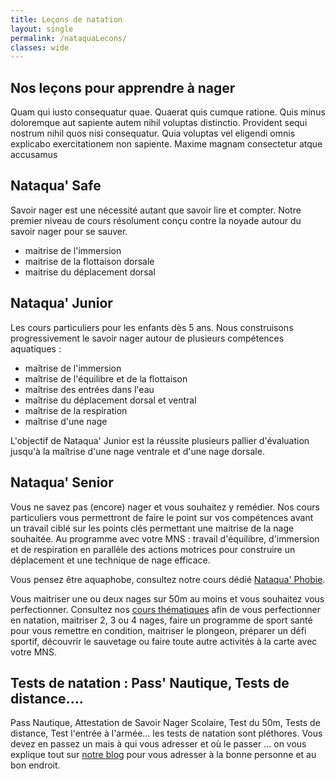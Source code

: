 ```yaml
---
title: Leçons de natation
layout: single
permalink: /nataquaLecons/
classes: wide
---
```

<a name="coursPrestations"></a>

## Nos leçons pour apprendre à nager


Quam qui iusto consequatur quae. Quaerat quis cumque ratione. Quis minus doloremque aut sapiente autem nihil voluptas distinctio. Provident sequi nostrum nihil quos nisi consequatur. Quia voluptas vel eligendi omnis explicabo exercitationem non sapiente. Maxime magnam consectetur atque accusamus 

<a name="nataquaSafe"></a>

## Nataqua' Safe
Savoir nager est une nécessité autant que savoir lire et compter.
Notre premier niveau de cours résolument conçu contre la noyade autour du savoir nager pour se sauver.

- maitrise de l'immersion
- maitrise de la flottaison dorsale
- maitrise du déplacement dorsal 

<a name="nataquaJunior"></a>

## Nataqua' Junior
Les cours particuliers pour les enfants dès 5 ans. 
Nous construisons progressivement le savoir nager autour de plusieurs compétences aquatiques :
- maîtrise de l'immersion
- maîtrise de l'équilibre et de la flottaison
- maîtrise des entrées dans l'eau
- maîtrise du déplacement dorsal et ventral
- maîtrise de la respiration
- maîtrise d'une nage

L'objectif de Nataqua' Junior est la réussite plusieurs pallier d'évaluation jusqu'à la maîtrise d'une nage ventrale et d'une nage dorsale. 


<a name="nataquaSenior"></a>

## Nataqua' Senior

Vous ne savez pas (encore) nager et vous souhaitez y remédier. Nos cours particuliers vous permettront de faire le point sur vos compétences avant un travail ciblé sur les points clés permettant une maitrise de la nage souhaitée.
Au programme avec votre MNS : travail d'équilibre, d'immersion et de respiration en parallèle des actions motrices pour construire un déplacement et une technique de nage efficace.

Vous pensez être aquaphobe, consultez notre cours dédié [Nataqua' Phobie]().

Vous maitriser une ou deux nages sur 50m au moins et vous souhaitez vous perfectionner. Consultez nos [cours thématiques]() afin de vous perfectionner en natation, maitriser 2, 3 ou 4 nages, faire un programme de sport santé pour vous remettre en condition, maitriser le plongeon, préparer un défi sportif, découvrir le sauvetage ou faire toute autre activités à la carte avec votre MNS.

<a name="nataquaThem"></a>


## Tests de natation : Pass' Nautique, Tests de distance....

Pass Nautique, Attestation de Savoir Nager Scolaire, Test du 50m, Tests de distance, Test l'entrée à l'armée... les tests de natation sont pléthores. Vous devez en passez un mais à qui vous adresser et où le passer ... on vous explique tout sur [notre blog]() pour vous adresser à la bonne personne et au bon endroit. 